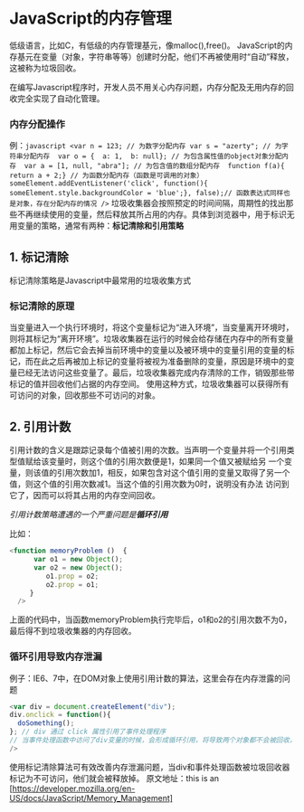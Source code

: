 # JavaScript的内存管理

低级语言，比如C，有低级的内存管理基元，像malloc(),free()。
JavaScript的内存基元在变量（对象，字符串等等）创建时分配，他们不再被使用时“自动”释放，这被称为垃圾回收。

在编写Javascript程序时，开发人员不用关心内存问题，内存分配及无用内存的回收完全实现了自动化管理。

### 内存分配操作
例：```javascript
<var n = 123; // 为数字分配内存
var s = "azerty"; // 为字符串分配内存 
var o = {  a: 1,  b: null}; // 为包含属性值的object对象分配内存 
var a = [1, null, "abra"]; // 为包含值的数组分配内存 
function f(a){  return a + 2;} // 为函数分配内存（函数是可调用的对象）
someElement.addEventListener('click', function(){ 
someElement.style.backgroundColor = 'blue';}, false);// 函数表达式同样也是对象，存在分配内存的情况
/>```
垃圾收集器会按照预定的时间间隔，周期性的找出那些不再继续使用的变量，然后释放其所占用的内存。具体到浏览器中，用于标识无用变量的策略，通常有两种：**标记清除和引用策略**

## 1. 标记清除

标记清除策略是Javascript中最常用的垃圾收集方式

### 标记清除的原理

当变量进入一个执行环境时，将这个变量标记为“进入环境”，当变量离开环境时，则将其标记为“离开环境”。垃圾收集器在运行的时候会给存储在内存中的所有变量都加上标记，然后它会去掉当前环境中的变量以及被环境中的变量引用的变量的标记，而在此之后再被加上标记的变量将被视为准备删除的变量，原因是环境中的变量已经无法访问这些变量了。最后，垃圾收集器完成内存清除的工作，销毁那些带标记的值并回收他们占据的内存空间。
使用这种方式，垃圾收集器可以获得所有可访问的对象，回收那些不可访问的对象。

## 2. 引用计数

引用计数的含义是跟踪记录每个值被引用的次数。当声明一个变量并将一个引用类型值赋给该变量时，则这个值的引用次数便是1，如果同一个值又被赋给另 一个变量，则该值的引用次数加1，相反，如果包含对这个值引用的变量又取得了另一个值，则这个值的引用次数减1。当这个值的引用次数为0时，说明没有办法 访问到它了，因而可以将其占用的内存空间回收。

*引用计数策略遭遇的一个严重问题是**循环引用***

比如：
```javascript
<function memoryProblem ()  {
      var o1 = new Object();
      var o2 = new Object();
         o1.prop = o2;
         o2.prop = o1;
     }
  />
  ```
上面的代码中，当函数memoryProblem执行完毕后，o1和o2的引用次数不为0，最后得不到垃圾收集器的内存回收。  
### 循环引用导致内存泄漏 
例子：IE6、7中，在DOM对象上使用引用计数的算法，这里会存在内存泄露的问题
```javascript
<var div = document.createElement("div");
div.onclick = function(){
  doSomething();
}; // div 通过 click 属性引用了事件处理程序
// 当事件处理函数中访问了div变量的时候，会形成循环引用，将导致两个对象都不会被回收，造成内存泄露
/>
```
使用标记清除算法可有效改善内存泄漏问题，当div和事件处理函数被垃圾回收器标记为不可访问，他们就会被释放掉。
原文地址：this is an [https://developer.mozilla.org/en-US/docs/JavaScript/Memory_Management]

